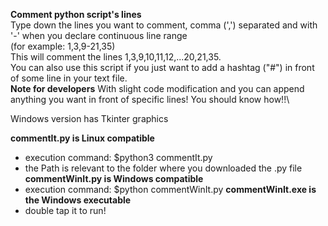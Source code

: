 **Comment python script's lines** \
Type down the lines you want to comment, comma (',') separated and with  '-' when you declare continuous line range\
(for example: 1,3,9-21,35)\
This will comment the lines 1,3,9,10,11,12,...20,21,35.\
You can also use this script if you just want to add a hashtag ("#") in front of some line in your text file.\
**Note for developers**
With slight code modification and you can append anything you want in front of specific lines! You should know how!!\

Windows version has Tkinter graphics

**commentIt.py is Linux compatible**
- execution command: $python3 commentIt.py
- the Path is relevant to the folder where you downloaded the .py file
**commentWinIt.py is Windows compatible**
- execution command: $python commentWinIt.py
**commentWinIt.exe is the Windows executable**
- double tap it to run!
